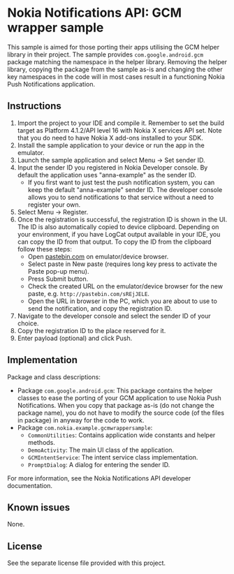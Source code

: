 Nokia Notifications API: GCM wrapper sample
===========================================

This sample is aimed for those porting their apps utilising the GCM helper
library in their project. The sample provides `com.google.android.gcm` package
matching the namespace in the helper library. Removing the helper library,
copying the package from the sample as-is and changing the other key namespaces
in the code will in most cases result in a functioning Nokia Push Notifications
application.


Instructions
--------------------------------------------------------------------------------

1. Import the project to your IDE and compile it. Remember to set the build
   target as Platform 4.1.2/API level 16 with Nokia X services API set. Note
   that you do need to have Nokia X add-ons installed to your SDK.
2. Install the sample application to your device or run the app in the emulator.
3. Launch the sample application and select Menu -> Set sender ID.
4. Input the sender ID you registered in Nokia Developer console. By default the
   application uses "anna-example" as the sender ID.
    * If you first want to just test the push notification system, you can keep
      the default "anna-example" sender ID. The developer console allows you to
      send notifications to that service without a need to register your own.
5. Select Menu -> Register.
6. Once the registration is successful, the registration ID is shown in the UI.
   The ID is also automatically copied to device clipboard. Depending on your
   environment, if you have LogCat output available in your IDE, you can copy
   the ID from that output. To copy the ID from the clipboard follow these
   steps:
    * Open [pastebin.com](http://pastebin.com) on emulator/device browser.
    * Select paste in New paste (requires long key press to activate the
      Paste pop-up menu).
    * Press Submit button.
    * Check the created URL on the emulator/device browser for the new paste,
      e.g. `http://pastebin.com/sREjJELE`.
    * Open the URL in browser in the PC, which you are about to use to send the
      notification, and copy the registration ID.
7. Navigate to the developer console and select the sender ID of your choice.
8. Copy the registration ID to the place reserved for it.
9. Enter payload (optional) and click Push.


Implementation
--------------------------------------------------------------------------------

Package and class descriptions:

* Package `com.google.android.gcm`: This package contains the helper classes to
  ease the porting of your GCM application to use Nokia Push Notifications. When
  you copy that package as-is (do not change the package name), you do not have
  to modify the source code (of the files in package) in anyway for the code to
  work.  
* Package `com.nokia.example.gcmwrappersample`:
    * `CommonUtilities`: Contains application wide constants and helper methods.
    * `DemoActivity`: The main UI class of the application.
    * `GCMIntentService`: The intent service class implementation.
    * `PromptDialog`: A dialog for entering the sender ID.
    
For more information, see the Nokia Notifications API developer documentation.


Known issues
--------------------------------------------------------------------------------

None.


License
--------------------------------------------------------------------------------

See the separate license file provided with this project.
